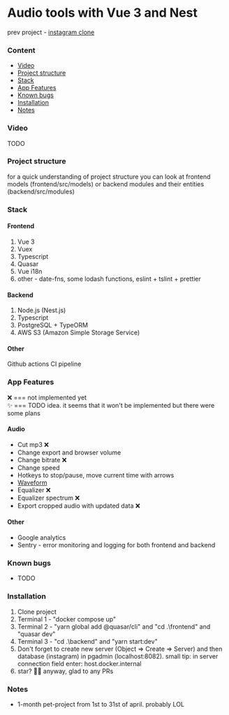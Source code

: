 # Audio tools with Vue 3 and Nest

prev project - [instagram clone](https://github.com/Selithrarion/quasar-nest_instagram-clone)

### Content
- [Video](#video)
- [Project structure](#project-structure)
- [Stack](#stack)
- [App Features](#app-features)
- [Known bugs](#known-bugs)
- [Installation](#installation)
- [Notes](#notes)

### Video
TODO

### Project structure
for a quick understanding of project structure you can look at frontend models (frontend/src/models) or backend modules and their entities (backend/src/modules)

### Stack
#### Frontend
1. Vue 3
2. Vuex
3. Typescript
4. Quasar
5. Vue i18n
6. other - date-fns, some lodash functions, eslint + tslint + prettier

#### Backend
1. Node.js (Nest.js)
2. Typescript
3. PostgreSQL + TypeORM
4. AWS S3 (Amazon Simple Storage Service)

#### Other
Github actions CI pipeline

### App Features
❌ === not implemented yet  
✨ === TODO idea. it seems that it won't be implemented but there were some plans

#### Audio
- Cut mp3 ❌
- Change export and browser volume
- Change bitrate ❌
- Change speed
- Hotkeys to stop/pause, move current time with arrows
- [Waveform](https://github.com/katspaugh/wavesurfer.js)
- Equalizer ❌
- Equalizer spectrum ❌
- Export cropped audio with updated data ❌
#### Other
- Google analytics
- Sentry - error monitoring and logging for both frontend and backend

### Known bugs
- TODO

### Installation  
1. Clone project  
2. Terminal 1 - "docker compose up"  
3. Terminal 2 - "yarn global add @quasar/cli" and "cd .\frontend\" and "quasar dev"  
4. Terminal 3 - "cd .\backend\" and "yarn start:dev" 
5. Don't forget to create new server (Object => Create => Server) and then database (instagram) in pgadmin (localhost:8082). small tip: in server connection field enter: host.docker.internal
6. star? 🤩😊 anyway, glad to any PRs  

### Notes
- 1-month pet-project from 1st to 31st of april. probably LOL  

